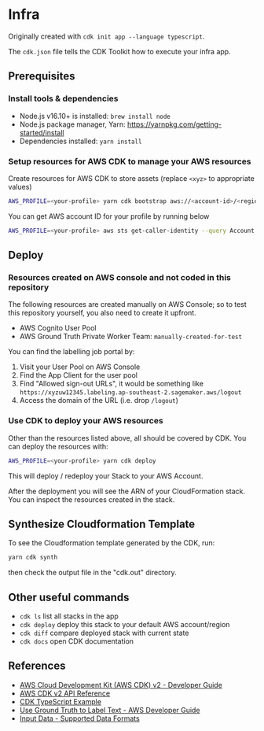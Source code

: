 # Infra

Originally created with `cdk init app --language typescript`.

The `cdk.json` file tells the CDK Toolkit how to execute your infra app.

## Prerequisites

### Install tools & dependencies

* Node.js v16.10+ is installed: `brew install node`
* Node.js package manager, Yarn: https://yarnpkg.com/getting-started/install
* Dependencies installed: `yarn install`

### Setup resources for AWS CDK to manage your AWS resources

Create resources for AWS CDK to store assets (replace `<xyz>` to appropriate values)

```sh
AWS_PROFILE=<your-profile> yarn cdk bootstrap aws://<account-id>/<region>
```

You can get AWS account ID for your profile by running below

```sh
AWS_PROFILE=<your-profile> aws sts get-caller-identity --query Account --output text
```

## Deploy

### Resources created on AWS console and not coded in this repository

The following resources are created manually on AWS Console; so to test this repository
yourself, you also need to create it upfront.

* AWS Cognito User Pool
* AWS Ground Truth Private Worker Team: `manually-created-for-test`

You can find the labelling job portal by:

1. Visit your User Pool on AWS Console
1. Find the App Client for the user pool
1. Find "Allowed sign-out URLs", it would be something like `https://xyzuw12345.labeling.ap-southeast-2.sagemaker.aws/logout`
1. Access the domain of the URL (i.e. drop `/logout`)

### Use CDK to deploy your AWS resources

Other than the resources listed above, all should be covered by CDK.
You can deploy the resources with:

```sh
AWS_PROFILE=<your-profile> yarn cdk deploy
```

This will deploy / redeploy your Stack to your AWS Account.

After the deployment you will see the ARN of your CloudFormation stack.
You can inspect the resources created in the stack.

## Synthesize Cloudformation Template

To see the Cloudformation template generated by the CDK, run:

```sh
yarn cdk synth
```

then check the output file in the "cdk.out" directory.

## Other useful commands

* `cdk ls`          list all stacks in the app
* `cdk deploy`      deploy this stack to your default AWS account/region
* `cdk diff`        compare deployed stack with current state
* `cdk docs`        open CDK documentation

## References

* [AWS Cloud Development Kit (AWS CDK) v2 - Developer Guide](https://docs.aws.amazon.com/cdk/v2/guide/home.html)
* [AWS CDK v2 API Reference](https://docs.aws.amazon.com/cdk/api/v2/docs/aws-construct-library.html)
* [CDK TypeScript Example](https://github.com/aws-samples/aws-cdk-examples/tree/0342729d5fb380064146a8bb38531fcc00ae6972/typescript)
* [Use Ground Truth to Label Text - AWS Developer Guide](https://docs.aws.amazon.com/sagemaker/latest/dg/sms-label-text.html)
* [Input Data - Supported Data Formats](https://docs.aws.amazon.com/sagemaker/latest/dg/sms-supported-data-formats.html)
